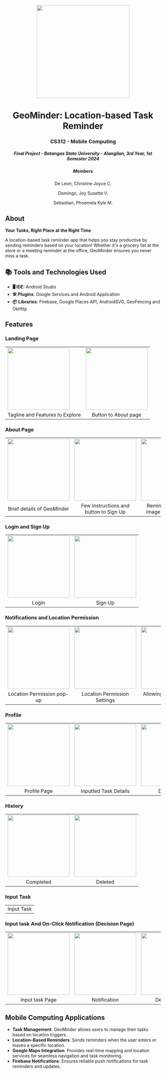 <p align="center"> 
    <img src="https://github.com/coochill/GeoMinder/blob/main/assets/500x500.png" width="300">
</p>

<h1 align="center"> 
GeoMinder: Location-based Task Reminder</h1>
<h3 align="center"> CS312 - Mobile Computing</h3>
<h5 align="center"> Final Project - Batangas State University - Alangilan, 3rd Year, 1st Semester 2024 </h5>

<h5 align="center"> Members </h5>
<p align="center">De Leon, Christine Joyce C.</p>
<p align="center">Domingo, Joy Susette V.</p>
<p align="center">Sebastian, Phoemela Kyle M.</p>

## About
<p><strong>Your Tasks, Right Place at the Right Time</strong></p>
<p>A location-based task reminder app that helps you stay productive by sending reminders based on your location! Whether it's a grocery list at the store or a meeting reminder at the office, GeoMinder ensures you never miss a task.</p>

## 📚 Tools and Technologies Used
<ul>
  <li><b>🖥️ IDE</b>: Android Studio</li>
  <li><b>🛠 Plugins</b>: Google Services and Android Application</li>
  <li><b>📦 Libraries</b>: Firebase, Google Places API, AndroidSVG, GeoFencing and OkHttp</li>
</ul>

## Features

### Landing Page
<table>
  <tr>
    <td><img src="https://github.com/coochill/GeoMinder/blob/main/assets/Landing1.jpg" width="200"></td>
    <td><img src="https://github.com/coochill/GeoMinder/blob/main/assets/Landing2.jpg" width="200"></td>
  </tr>
  <tr>
    <td align="center">Tagline and Features to Explore</td>
    <td align="center">Button to About page</td>
  </tr>
</table>

### About Page
<table>
  <tr>
    <td><img src="https://github.com/coochill/GeoMinder/blob/main/assets/About.jpg" width="200"></td>
    <td><img src="https://github.com/coochill/GeoMinder/blob/main/assets/About2.jpg" width="200"></td>
    <td><img src="https://github.com/coochill/GeoMinder/blob/main/assets/Reminder.jpg" width="200"></td>
  </tr>
  <tr>
    <td align="center">Brief details of GeoMinder</td>
    <td align="center">Few Instructions and button to Sign Up</td>
    <td align="center">Reminder Dialog [info image button clicked ]</td>
      
  </tr>
</table>


### Login and Sign Up
<table>
  <tr>
    <td><img src="https://github.com/coochill/GeoMinder/blob/main/assets/login.jpg" width="200"></td>
    <td><img src="https://github.com/coochill/GeoMinder/blob/main/assets/signup.jpg" width="200"></td>
  </tr>
  <tr>
    <td align="center">Login</td>
    <td align="center">Sign Up</td>
  </tr>
</table>

### Notifications and Location Permission
<table>
  <tr>
    <td><img src="https://github.com/coochill/GeoMinder/blob/main/assets/Locationpermission.jpg" width="200"></td>
    <td><img src="https://github.com/coochill/GeoMinder/blob/main/assets/Location%20Permission.jpg" width="200"></td>
    <td><img src="https://github.com/coochill/GeoMinder/blob/main/assets/Permission.jpg" width="200"></td>
  </tr>
  <tr>
    <td align="center">Location Permission pop-up</td>
    <td align="center">Location Permission Settings</td>
    <td align="center">Allowing Notification and Location</td>
  </tr>
</table>

### Profile
<table>
  <tr>
    <td><img src="https://github.com/coochill/GeoMinder/blob/main/assets/Profile.jpg" width="200"></td>
    <td><img src="https://github.com/coochill/GeoMinder/blob/main/assets/Inputted%20taskdetails.jpg" width="200"></td>
    <td><img src="https://github.com/coochill/GeoMinder/blob/main/assets/Delete%20Task.jpg" width="200"></td>
  </tr>
  <tr>
    <td align="center">Profile Page</td>
    <td align="center">Inputted Task Details</td>
    <td align="center">Delete Task</td>
  </tr>
</table>

### History
<table>
  <tr>
    <td><img src="https://github.com/coochill/GeoMinder/blob/main/assets/History.jpg" width="200"></td>
    <td><img src="https://github.com/coochill/GeoMinder/blob/main/assets/History%20Deleted.jpg" width="200"></td>
  </tr>
  <tr>
    <td align="center">Completed</td>
    <td align="center">Deleted</td>
  </tr>
</table>

### Input Task
<table align="center">
  <tr>
    
  </tr>
  <tr>
    <td align="center">Input Task</td>
  </tr>
</table>

### Input task And On-Click Notification (Decision Page)
<table>
  <tr>
    <td><img src="https://github.com/coochill/GeoMinder/blob/main/assets/Input%20Page.jpg" width="200"></td>  
    <td><img src="https://github.com/coochill/GeoMinder/blob/main/assets/Notif.jpg" width="200"></td>
    <td><img src="https://github.com/coochill/GeoMinder/blob/main/assets/Decision.jpg" width="200"></td>
  </tr>
  <tr>
    <td align="center">Input task Page</td>  
    <td align="center">Notification</td>
    <td align="center">Decision Page</td>
  </tr>
</table>

## Mobile Computing Applications
<ul>
  <li><strong>Task Management</strong>: GeoMinder allows users to manage their tasks based on location triggers.</li>
  <li><strong>Location-Based Reminders</strong>: Sends reminders when the user enters or leaves a specific location.</li>
  <li><strong>Google Maps Integration</strong>: Provides real-time mapping and location services for seamless navigation and task monitoring.</li>
  <li><strong>Firebase Notifications</strong>: Ensures reliable push notifications for task reminders and updates.</li>
</ul>
